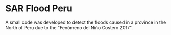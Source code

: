 # SAR Flood Peru
A small code was developed to detect the floods caused in a province in the North of Peru due to the "Fenómeno del Niño Costero 2017".
